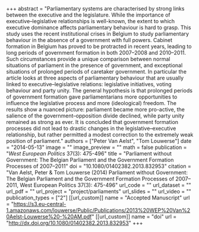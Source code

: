 +++
abstract = "Parliamentary systems are characterised by strong links between the executive and the legislature. While the importance of executive–legislative relationships is well-known, the extent to which executive dominance affects parliamentary behaviour is hard to grasp. This study uses the recent institutional crises in Belgium to study parliamentary behaviour in the absence of a government with full powers. Cabinet formation in Belgium has proved to be protracted in recent years, leading to long periods of government formation in both 2007–2008 and 2010–2011. Such circumstances provide a unique comparison between normal situations of parliament in the presence of government, and exceptional situations of prolonged periods of caretaker government. In particular the article looks at three aspects of parliamentary behaviour that are usually linked to executive–legislative relations: legislative initiatives, voting behaviour and party unity. The general hypothesis is that prolonged periods of government formation gave parliamentarians more opportunities to influence the legislative process and more (ideological) freedom. The results show a nuanced picture: parliament became more pro-active, the salience of the government–opposition divide declined, while party unity remained as strong as ever. It is concluded that government formation processes did not lead to drastic changes in the legislative–executive relationship, but rather permitted a modest correction to the extremely weak position of parliament."
authors = ["Peter Van Aelst", "Tom Louwerse"]
date = "2014-05-13"
image = ""
image_preview = ""
math = false
publication = "*West European Politics* 37(3): 475-496"
title = "Parliament without Government: The Belgian Parliament and the Government Formation Processes of 2007–2011"
doi = "10.1080/01402382.2013.832953"
citation = "Van Aelst, Peter & Tom Louwerse (2014) Parliament without Government: The Belgian Parliament and the Government Formation Processes of 2007–2011, West European Politics 37(3): 475-496"
url_code = ""
url_dataset = ""
url_pdf = ""
url_project = "project/parliaments"
url_slides = ""
url_video = ""
publication_types = ["2"]
[[url_custom]]
  name = "Accepted Manuscript"
  url = "https://s3.eu-central-1.amazonaws.com/louwerse/Public/Publications/2013%20WEP%20Van%20Aelst-Louwerse%20-%20AM.pdf"
[[url_custom]]
  name = "doi"
  url = "http://dx.doi.org/10.1080/01402382.2013.832953"
+++